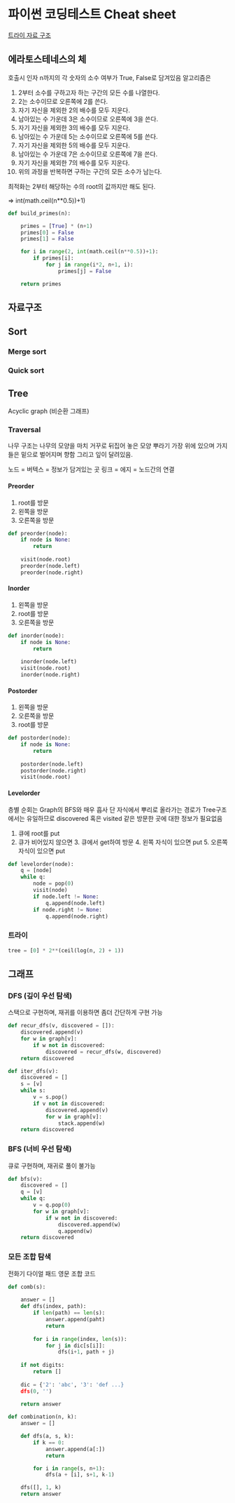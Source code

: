# 파이썬 코딩테스트 Cheat sheet

[트라이 자료 구조](TRIE.md)

## 에라토스테네스의 체
호출시 인자 n까지의 각 숫자의 소수 여부가 True, False로 담겨있음
알고리즘은
1. 2부터 소수를 구하고자 하는 구간의 모든 수를 나열한다.
2. 2는 소수이므로 오른쪽에 2를 쓴다.
3. 자기 자신을 제외한 2의 배수를 모두 지운다.
4. 남아있는 수 가운데 3은 소수이므로 오른쪽에 3을 쓴다.
5. 자기 자신을 제외한 3의 배수를 모두 지운다.
6. 남아있는 수 가운데 5는 소수이므로 오른쪽에 5를 쓴다.
7. 자기 자신을 제외한 5의 배수를 모두 지운다.
8. 남아있는 수 가운데 7은 소수이므로 오른쪽에 7을 쓴다.
9. 자기 자신을 제외한 7의 배수를 모두 지운다.
10. 위의 과정을 반복하면 구하는 구간의 모든 소수가 남는다.

최적화는 2부터 해당하는 수의 root의 값까지만 해도 된다.

=> int(math.ceil(n**0.5))+1)  

```python
def build_primes(n):

    primes = [True] * (n+1)
    primes[0] = False
    primes[1] = False

    for i in range(2, int(math.ceil(n**0.5))+1):
        if primes[i]:
            for j in range(i*2, n+1, i):
                primes[j] = False

    return primes
```

## 자료구조

## Sort
### Merge sort

### Quick sort

## Tree
Acyclic graph (비순환 그래프)

### Traversal
나무 구조는 나무의 모양을 마치 거꾸로 뒤집어 놓은 모양
뿌라기 가장 위에 있으며 가지들은 밑으로 벌어지며 향함
그리고 잎이 달려있음.

노드 = 버텍스 = 정보가 담겨있는 곳
링크 = 에지 = 노드간의 연결

#### Preorder
1. root를 방문
2. 왼쪽을 방문
3. 오른쪽을 방문
```python
def preorder(node):
    if node is None:
        return
        
    visit(node.root)
    preorder(node.left)
    preorder(node.right)
```

#### Inorder
1. 왼쪽을 방문
2. root를 방문
3. 오른쪽을 방문
```python
def inorder(node):
    if node is None:
        return
        
    inorder(node.left)
    visit(node.root)
    inorder(node.right)
```

#### Postorder
1. 왼쪽을 방문
2. 오른쪽을 방문
3. root를 방문
```python
def postorder(node):
    if node is None:
        return
        
    postorder(node.left)
    postorder(node.right)
    visit(node.root)
```

#### Levelorder
층별 순회는 Graph의 BFS와 매우 흡사
단 자식에서 뿌리로 올라가는 경로가 Tree구조에서는 유일하므로
discovered 혹은 visited 같은 방문한 곳에 대한 정보가 필요없음

1. 큐에 root를 put
2. 큐가 비어있지 않으면
   3. 큐에서 get하여 방문
   4. 왼쪽 자식이 있으면 put
   5. 오른쪽 자식이 있으면 put
   
```python
def levelorder(node):
    q = [node]
    while q:
        node = pop(0)
        visit(node)
        if node.left != None:
            q.append(node.left)
        if node.right != None:
            q.append(node.right)
```

### 트라이
```python
tree = [0] * 2**(ceil(log(n, 2) + 1))
```

## 그래프
### DFS (깊이 우선 탐색)
스택으로 구현하며, 재귀를 이용하면 좀더 간단하게 구현 가능

```python
def recur_dfs(v, discovered = []):
    discovered.append(v)
    for w in graph[v]:
        if w not in discovered:
            discovered = recur_dfs(w, discovered)
    return discovered
```

```python
def iter_dfs(v):
    discovered = []
    s = [v]
    while s:
        v = s.pop()
        if v not in discovered:
            discovered.append(v)
            for w in graph[v]:
                stack.append(w)
    return discovered
```

### BFS (너비 우선 탐색)
큐로 구현하며, 재귀로 풀이 불가능

```python
def bfs(v):
    discovered = []
    q = [v]
    while q:
        v = q.pop(0)
        for w in graph[v]:
            if w not in discovered:
                discovered.append(w)
                q.append(w)
    return discovered
```

### 모든 조합 탐색

전화기 다이얼 패드 영문 조합 코드
```python
def comb(s):
    
    answer = []
    def dfs(index, path):
        if len(path) == len(s):
            answer.append(paht)
            return
            
        for i in range(index, len(s)):
            for j in dic[s[i]]:
                dfs(i+1, path + j)
    
    if not digits:
        return []
        
    dic = {'2': 'abc', '3': 'def ...}
    dfs(0, '')
    
    return answer
```

```python
def combination(n, k):
    answer = []

    def dfs(a, s, k):
        if k == 0:
            answer.append(a[:])
            return

        for i in range(s, n+1):
            dfs(a + [i], s+1, k-1)

    dfs([], 1, k)
    return answer
```